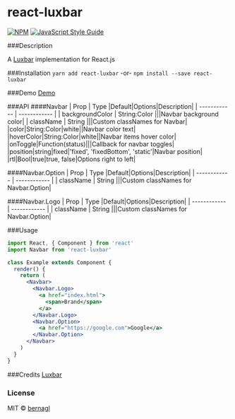 # react-luxbar

>

[![NPM](https://img.shields.io/npm/v/react-luxbar.svg)](https://www.npmjs.com/package/react-luxbar) [![JavaScript Style Guide](https://img.shields.io/badge/code_style-standard-brightgreen.svg)](https://standardjs.com)

###Description

A [Luxbar](https://balzss.github.io/luxbar/ 'Luxbar') implementation for React.js

###Installation
`yarn add react-luxbar` -or- `npm install --save react-luxbar`

###Demo
[Demo](https://build-ttrkyrbbjw.now.sh/ 'Demo')

###API
####Navbar
| Prop | Type |Default|Options|Description|
| ------------ | ------------ |
| backgroundColor | String:Color |||Navbar background color|
| className | String |||Custom classNames for Navbar|
|color|String:Color|white||Navbar color text|
|hoverColor|String:Color|white||Navbar items hover color|
|onToggle|Function(status)|||Callback for navbar toggles|
|position|string|fixed|'fixed', 'fixedBottom', 'static'|Navbar position|
|rtl|Bool|true|true, false|Options right to left|

####Navbar.Option
| Prop | Type |Default|Options|Description|
| ------------ | ------------ |
| className | String |||Custom classNames for Navbar.Option|

####Navbar.Logo
| Prop | Type |Default|Options|Description|
| ------------ | ------------ |
| className | String |||Custom classNames for Navbar.Option|

###Usage

```jsx
import React, { Component } from 'react'
import Navbar from 'react-luxbar'

class Example extends Component {
  render() {
    return (
      <Navbar>
        <Navbar.Logo>
          <a href="index.html">
            <span>Brand</span>
          </a>
        </Navbar.Logo>
        <Navbar.Option>
          <a href="https://google.com">Google</a>
        </Navbar.Option>
      </Navbar>
    )
  }
}
```

###Credits
[Luxbar](https://balzss.github.io/luxbar/ 'Luxbar')

### License

MIT © [bernagl](https://github.com/bernagl)

